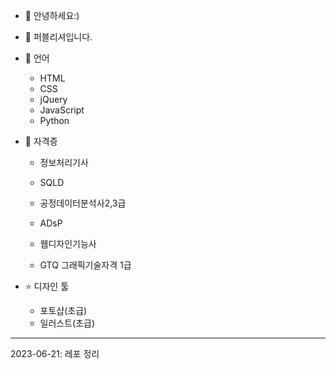 - 👋 안녕하세요:)
- 👀 퍼블리셔입니다.

- 🌱 언어
  - HTML
  - CSS
  - jQuery
  - JavaScript
  - Python
  
- 📝 자격증
  - 정보처리기사
  - SQLD
  - 공정데이터분석사2,3급
  - ADsP
   
  - 웹디자인기능사
  - GTQ 그래픽기술자격 1급
  
- ⭐️ 디자인 툴
  - 포토샵(초급)
  - 일러스트(초급)

<hr>
2023-06-21: 레포 정리
